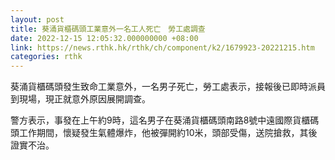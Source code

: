 ```yaml
---
layout: post
title: 葵涌貨櫃碼頭工業意外一名工人死亡　勞工處調查
date: 2022-12-15 12:05:32.000000000 +08:00
link: https://news.rthk.hk/rthk/ch/component/k2/1679923-20221215.htm
categories: rthk
---
```


葵涌貨櫃碼頭發生致命工業意外，一名男子死亡，勞工處表示，接報後已即時派員到現場，現正就意外原因展開調查。

警方表示，事發在上午約9時，這名男子在葵涌貨櫃碼頭南路8號中遠國際貨櫃碼頭工作期間，懷疑發生氣體爆炸，他被彈開約10米，頭部受傷，送院搶救，其後證實不治。

